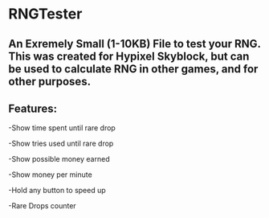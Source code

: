 # RNGTester

## An Exremely Small (1-10KB) File to test your RNG.  This was created for Hypixel Skyblock, but can be used to calculate RNG in other games, and for other purposes.


## Features:
-Show time spent until rare drop

-Show tries used until rare drop

-Show possible money earned

-Show money per minute

-Hold any button to speed up

-Rare Drops counter
